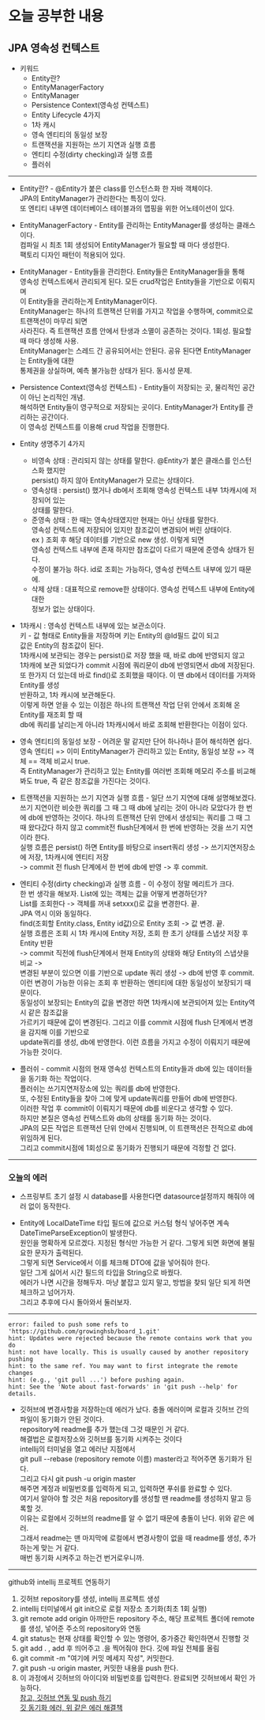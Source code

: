 # 오늘 공부한 내용
## JPA 영속성 컨텍스트   
* 키워드   
  * Entity란?
  * EntityManagerFactory   
  * EntityManager   
  * Persistence Context(영속성 컨텍스트)   
  * Entity Lifecycle 4가지   
  * 1차 캐시   
  * 영속 엔티티의 동일성 보장
  * 트랜잭션을 지원하는 쓰기 지연과 실행 흐름
  * 엔티티 수정(dirty checking)과 실행 흐름
  * 플러쉬
***
*  Entity란? - @Entity가 붙은 class를 인스턴스화 한 자바 객체이다.   
JPA의 EntityManager가 관리한다는 특징이 있다.   
또 엔티티 내부엔 데이터베이스 테이블과의 맵핑을 위한 어노테이션이 있다.   

* EntityManagerFactory - Entity를 관리하는 EntityManager를 생성하는 클래스이다.   
컴파일 시 최초 1회 생성되어 EntityManager가 필요할 때 마다 생성한다.   
팩토리 디자인 패턴이 적용되어 있다.   

* EntityManager - Entity들을 관리한다. Entity들은 EntityManager들을 통해    
영속성 컨텍스트에서 관리되게 된다. 모든 crud작업은 Entity들을 기반으로 이뤄지며   
이 Entity들을 관리하는게 EntityManager이다.    
EntityManager는 하나의 트랜잭션 단위를 가지고 작업을 수행하며, commit으로 트랜잭션이 마무리 되면   
사라진다. 즉 트랜잭션 흐름 안에서 탄생과 소멸이 공존하는 것이다. 1회성. 필요할 때 마다 생성해 사용.   
EntityManager는 스레드 간 공유되어서는 안된다. 공유 된다면 EntityManager는 Entity들에 대한   
통제권을 상실하며, 예측 불가능한 상태가 된다. 동시성 문제.   

* Persistence Context(영속성 컨텍스트) - Entity들이 저장되는 곳, 물리적인 공간이 아닌 논리적인 개념.   
해석하면 Entity들이 영구적으로 저장되는 곳이다. EntityManager가 Entity를 관리하는 공간이다.   
이 영속성 컨텍스트를 이용해 crud 작업을 진행한다.   

* Entity 생명주기 4가지   
  * 비영속 상태 : 관리되지 않는 상태를 말한다. @Entity가 붙은 클래스를 인스턴스화 했지만    
  persist() 하지 않아 EntityManager가 모르는 상태이다.
  * 영속상태 : persist() 했거나 db에서 조회해 영속성 컨텍스트 내부 1차캐시에 저장되어 있는   
  상태를 말한다.    
  * 준영속 상태 : 한 때는 영속상태였지만 현재는 아닌 상태를 말한다.    
  영속성 컨텍스트에 저장되어 있지만 참조값이 변경되어 버린 상태이다.   
  ex ) 조회 후 해당 데이터를 기반으로 new 생성. 이렇게 되면   
  영속성 컨텍스트 내부에 존재 하지만 참조값이 다르기 때문에 준영속 상태가 된다.    
  수정이 불가능 하다. id로 조회는 가능하다, 영속성 컨텍스트 내부에 있기 때문에.   
  * 삭제 상태 : 대표적으로 remove한 상태이다. 영속성 컨텍스트 내부에 Entity에 대한    
  정보가 없는 상태이다.

* 1차캐시 : 영속성 컨텍스트 내부에 있는 보관소이다.    
키 - 값 형태로 Entity들을 저장하며 키는 Entity의 @Id필드 값이 되고     
값은 Entity의 참조값이 된다.     
1차캐시에 보관되는 경우는 persist()로 저장 했을 때, 바로 db에 반영되지 않고      
1차캐에 보관 되었다가 commit 시점에 쿼리문이 db에 반영되면서 db에 저장된다.    
또 한가지 더 있는데 바로 find()로 조회했을 때이다. 이 땐 db에서 데이터를 가져와 Entity를 생성     
반환하고, 1차 캐시에 보관해둔다.       
이렇게 하면 얻을 수 있는 이점은 하나의 트랜잭션 작업 단위 안에서 조회해 온 Entity를 재조회 할 때    
db에 쿼리를 날리는게 아니라 1차캐시에서 바로 조회해 반환한다는 이점이 있다.     

* 영속 엔티티의 동일성 보장 - 어려운 말 같지만 단어 하나하나 뜯어 해석하면 쉽다.    
영속 엔티티 => 이미 EntityManager가 관리하고 있는 Entity, 동일성 보장 => 객체 == 객체 비교시 true.   
즉 EntityManager가 관리하고 있는 Entity를 여러번 조회해 메모리 주소를 비교해봐도 true, 즉 같은 참조값을 가진다는 것이다.   

* 트랜잭션을 지원하는 쓰기 지연과 실행 흐름 - 일단 쓰기 지연에 대해 설명해보겠다.   
쓰기 지연이란 비슷한 쿼리를 그 때 그 때 db에 날리는 것이 아니라 모았다가 한 번에 db에 반영하는 것이다.
하나의 트랜잭션 단위 안에서 생성되는 쿼리를 그 때 그 때 왔다갔다 하지 않고 commit전 flush단계에서 
한 번에 반영하는 것을 쓰기 지연이라 한다.    
실행 흐름은 persist() 하면 Entity를 바탕으로 insert쿼리 생성 -> 쓰기지연저장소에 저장, 1차캐시에 엔티티 저장   
-> commit 전 flush 단계에서 한 번에 db에 반영 -> 후 commit.    

* 엔티티 수정(dirty checking)과 실행 흐름 - 이 수정이 정말 메리트가 크다.   
한 번 생각을 해보자. List에 있는 객체는 값을 어떻게 변경하던가?    
List를 조회한다 -> 객체를 꺼내 setxxx()로 값을 변경한다. 끝.    
JPA 역시 이와 동일하다.   
find(조회할 Entity.class, Entity id값)으로 Entity 조회 -> 값 변경. 끝.   
실행 흐름은 조회 시 1차 캐시에 Entity 저장, 조회 한 초기 상태를 스냅샷 저장 후 Entity 반환   
-> commit 직전에 flush단계에서 현재 Entity의 상태와 해당 Entity의 스냅샷을 비교 ->   
변경된 부분이 있으면 이를 기반으로 update 쿼리 생성 -> db에 반영 후 commit.      
이런 변경이 가능한 이유는 조회 후 반환하는 엔티티에 대한 동일성이 보장되기 때문이다.      
동일성이 보장되는 Entity의 값을 변경만 하면 1차캐시에 보관되어져 있는 Entity역시 같은 참조값을       
가르키기 때문에 값이 변경된다. 그리고 이를 commit 시점에 flush 단계에서 변경을 감지해 이를 기반으로      
update쿼리를 생성, db에 반영한다. 이런 흐름을 가지고 수정이 이뤄지기 때문에 가능한 것이다.    

* 플러쉬 - commit 시점의 현재 영속성 컨텍스트의 Entity들과 db에 있는 데이터들을 동기화 하는 작업이다.    
플러쉬는 쓰기지연저장소에 있는 쿼리를 db에 반영한다.    
또, 수정된 Entity들을 찾아 그에 맞게 update쿼리를 만들어 db에 반영한다.    
이러한 작업 후 commit이 이뤄지기 때문에 db를 비운다고 생각할 수 있다.    
하지만 본질은 영속성 컨텍스트와 db의 상태를 동기화 하는 것이다.    
JPA의 모든 작업은 트랜잭션 단위 안에서 진행되며, 이 트랜잭션은 전적으로 db에 위임하게 된다.    
그리고 commit시점에 1회성으로 동기화가 진행되기 때문에 걱정할 건 없다. 
***
### 오늘의 에러
* 스프링부트 초기 설정 시 database를 사용한다면 datasource설정까지 해줘야 에러 없이 동작한다.   

* Entity에 LocalDateTime 타입 필드에 값으로 커스텀 형식 넣어주면 계속 DateTimeParseException이 발생한다.   
원인을 명확하게 모르겠다. 지정된 형식만 가능한 거 같다. 그렇게 되면 화면에 불필요한 문자가 출력된다.   
그렇게 되면 Service에서 이를 체크해 DTO에 값을 넣어줘야 한다.   
일단 그게 싫어서 시간 필드의 타입을 String으로 바꿨다.   
에러가 나면 시간을 정해두자. 마냥 붙잡고 있지 말고, 방법을 찾되 일단 되게 하면 체크하고 넘어가자.   
그리고 추후에 다시 돌아와서 둘러보자.  
***
```git
error: failed to push some refs to 'https://github.com/growinghsb/board_1.git'
hint: Updates were rejected because the remote contains work that you do
hint: not have locally. This is usually caused by another repository pushing
hint: to the same ref. You may want to first integrate the remote changes
hint: (e.g., 'git pull ...') before pushing again.
hint: See the 'Note about fast-forwards' in 'git push --help' for details.
```
* 깃허브에 변경사항을 저장하는데 에러가 났다. 충돌 에러이며 로컬과 깃허브 간의 파일이 동기화가 안된 것이다.   
repository에 readme를 추가 했는데 그것 때문인 거 같다.   
해결법은 로컬저장소와 깃허브를 동기화 시켜주는 것이다    
intellij의 터미널을 열고 에러난 지점에서   
git pull --rebase (repository remote 이름) master라고 적어주면 동기화가 된다.    
그리고 다시 git push -u origin master    
해주면 계정과 비밀번호를 입력하게 되고, 입력하면 푸쉬를 완료할 수 있다.   
여기서 알아야 할 것은 처음 repository를 생성할 땐 readme를 생성하지 말고 등록할 것.   
이유는 로컬에서 깃허브의 readme를 알 수 없기 때문에 충돌이 난다. 위와 같은 에러.   
그래서 readme는 맨 마지막에 로컬에서 변경사항이 없을 때 readme를 생성, 추가하는게 맞는 거 같다.    
매번 동기화 시켜주고 하는건 번거로우니까.   
***
github와 intellij 프로젝트 연동하기   
1. 깃허브 repository를 생성, intellij 프로젝트 생성
2. intellij 터미널에서 git init으로 로컬 저장소 초기화(최초 1회 실행)
3. git remote add origin 아까만든 repository 주소, 해당 프로젝트 폴더에 remote를 생성, 넣어준 주소의 repository와 연동
4. git status는 현재 상태를 확인할 수 있는 명령어, 중가중간 확인하면서 진행할 것
5. git add . , add 후 띄어주고 .을 찍어줘야 한다. 깃에 파일 전체를 올림
6. git commit -m "여기에 커밋 메세지 작성", 커밋한다.   
7. git push -u origin master, 커밋한 내용을 push 한다.    
8. 이 과정에서 깃허브의 아이디와 비밀번호를 입력한다. 완료되면 깃허브에서 확인 가능하다.   
[참고, 깃허브 연동 및 push 하기](https://pyoungt.tistory.com/52)   
[깃 동기화 에러, 위 같은 에러 해결책](https://blog.dalso.org/it/git/14204)   

